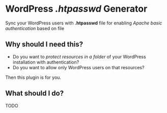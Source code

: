 # WordPress *.htpasswd* Generator
Sync your WordPress users with **.htpasswd** file for enabling *Apache basic authentication* based on file

## Why should I need this?

* Do you want to *protect resources in a folder* of your WordPress installation with authentication?
* Do you want to allow only WordPress users on that resources?

Then this plugin is for you.

## What should I do?

TODO

